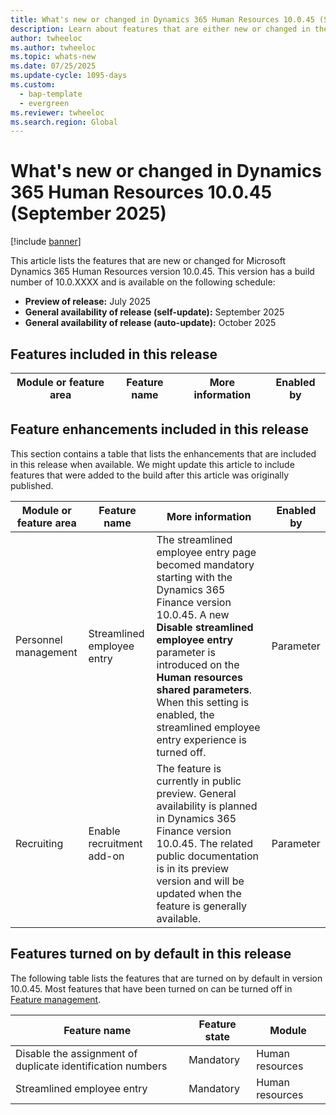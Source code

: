 ```yaml
---
title: What's new or changed in Dynamics 365 Human Resources 10.0.45 (September 2025)
description: Learn about features that are either new or changed in the Microsoft Dynamics 365 Human Resources version 10.0.45 preview release.
author: twheeloc
ms.author: twheeloc
ms.topic: whats-new
ms.date: 07/25/2025
ms.update-cycle: 1095-days
ms.custom:   
  - bap-template
  - evergreen
ms.reviewer: twheeloc
ms.search.region: Global
---
```


# What's new or changed in Dynamics 365 Human Resources 10.0.45 (September 2025)

[!include [banner](../../includes/preview-banner.md)]

This article lists the features that are new or changed for Microsoft Dynamics 365 Human Resources version 10.0.45. This version has a build number of 10.0.XXXX and is available on the following schedule:

- **Preview of release:** July 2025
- **General availability of release (self-update):** September 2025
- **General availability of release (auto-update):** October 2025

## Features included in this release

| Module or feature area | Feature name | More information | Enabled by |
|---|---|---|---|

## Feature enhancements included in this release

This section contains a table that lists the enhancements that are included in this release when available. We might update this article to include features that were added to the build after this article was originally published.

| Module or feature area | Feature name | More information | Enabled by |
|---|---|---|---|
| Personnel management  |Streamlined employee entry|	The streamlined employee entry page becomed mandatory starting with the Dynamics 365 Finance version 10.0.45. A new **Disable streamlined employee entry** parameter is introduced on the **Human resources shared parameters**. When this setting is enabled, the streamlined employee entry experience is turned off.| Parameter |
| Recruiting     |Enable recruitment add-on	|The feature is currently in public preview. General availability is planned in Dynamics 365 Finance version 10.0.45. The related public documentation is in its preview version and will be updated when the feature is generally available.  | Parameter |


## Features turned on by default in this release

The following table lists the features that are turned on by default in version 10.0.45. Most features that have been turned on can be turned off in [Feature management](../../fin-ops-core/fin-ops/get-started/feature-management/feature-management-overview.md). 

| Feature name | Feature state | Module |
|--------------|---------------|--------|
|Disable the assignment of duplicate identification numbers	|	Mandatory	|Human resources |
|Streamlined employee entry	| Mandatory|	Human resources|

